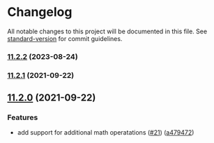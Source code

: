 # Changelog

All notable changes to this project will be documented in this file. See [standard-version](https://github.com/conventional-changelog/standard-version) for commit guidelines.

### [11.2.2](https://github.com/mojaloop/ml-number/compare/v11.2.1...v11.2.2) (2023-08-24)

### [11.2.1](https://github.com/mojaloop/ml-number/compare/v11.2.0...v11.2.1) (2021-09-22)

## [11.2.0](https://github.com/mojaloop/ml-number/compare/v11.1.0...v11.2.0) (2021-09-22)


### Features

* add support for additional math operatations ([#21](https://github.com/mojaloop/ml-number/issues/21)) ([a479472](https://github.com/mojaloop/ml-number/commit/a4794720dfbba473830abba2dcafe1cdbe1780d2))
